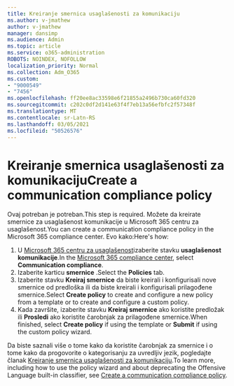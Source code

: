 ```yaml
---
title: Kreiranje smernica usaglašenosti za komunikaciju
ms.author: v-jmathew
author: v-jmathew
manager: dansimp
ms.audience: Admin
ms.topic: article
ms.service: o365-administration
ROBOTS: NOINDEX, NOFOLLOW
localization_priority: Normal
ms.collection: Adm_O365
ms.custom:
- "9000549"
- "7456"
ms.openlocfilehash: ff20ee8ac33598e6f21855a2496b730ca60fd320
ms.sourcegitcommit: c202c0df2d141e63f4f7eb13a56efbfc2f57348f
ms.translationtype: MT
ms.contentlocale: sr-Latn-RS
ms.lasthandoff: 03/05/2021
ms.locfileid: "50526576"
---
```

# <a name="create-a-communication-compliance-policy"></a><span data-ttu-id="f9ae2-102">Kreiranje smernica usaglašenosti za komunikaciju</span><span class="sxs-lookup"><span data-stu-id="f9ae2-102">Create a communication compliance policy</span></span>

<span data-ttu-id="f9ae2-103">Ovaj potreban je potreban.</span><span class="sxs-lookup"><span data-stu-id="f9ae2-103">This step is required.</span></span> <span data-ttu-id="f9ae2-104">Možete da kreirate smernice za usaglašenost komunikacije u Microsoft 365 centru za usaglašenost.</span><span class="sxs-lookup"><span data-stu-id="f9ae2-104">You can create a communication compliance policy in the Microsoft 365 compliance center.</span></span> <span data-ttu-id="f9ae2-105">Evo kako:</span><span class="sxs-lookup"><span data-stu-id="f9ae2-105">Here's how:</span></span>

1. <span data-ttu-id="f9ae2-106">U [Microsoft 365 centru za usaglašenost](https://go.microsoft.com/fwlink/?linkid=2130502)izaberite stavku **usaglašenost komunikacije**.</span><span class="sxs-lookup"><span data-stu-id="f9ae2-106">In the [Microsoft 365 compliance center](https://go.microsoft.com/fwlink/?linkid=2130502), select **Communication compliance**.</span></span>
2. <span data-ttu-id="f9ae2-107">Izaberite karticu **smernice** .</span><span class="sxs-lookup"><span data-stu-id="f9ae2-107">Select the **Policies** tab.</span></span>
3. <span data-ttu-id="f9ae2-108">Izaberite stavku **Kreiraj smernice** da biste kreirali i konfigurisali nove smernice od predloška ili da biste kreirali i konfigurisali prilagođene smernice.</span><span class="sxs-lookup"><span data-stu-id="f9ae2-108">Select **Create policy** to create and configure a new policy from a template or to create and configure a custom policy.</span></span>
4. <span data-ttu-id="f9ae2-109">Kada završite, izaberite stavku **Kreiraj smernice** ako koristite predložak ili **Prosledi** ako koristite čarobnjak za prilagođene smernice.</span><span class="sxs-lookup"><span data-stu-id="f9ae2-109">When finished, select **Create policy** if using the template or **Submit** if using the custom policy wizard.</span></span>

<span data-ttu-id="f9ae2-110">Da biste saznali više o tome kako da koristite čarobnjak za smernice i o tome kako da progovorite o kategorisanju za uvredljiv jezik, pogledajte članak [Kreiranje smernica usaglašenosti za komunikaciju](https://go.microsoft.com/fwlink/?linkid=2129079).</span><span class="sxs-lookup"><span data-stu-id="f9ae2-110">To learn more, including how to use the policy wizard and about deprecating the Offensive Language built-in classifier, see [Create a communication compliance policy](https://go.microsoft.com/fwlink/?linkid=2129079).</span></span>
